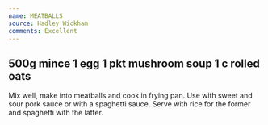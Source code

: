 ```yaml
---
name: MEATBALLS
source: Hadley Wickham
comments: Excellent
---
```

500g mince
1 egg
1 pkt mushroom soup
1 c rolled oats
---
Mix well, make into meatballs and cook in frying pan.  Use with sweet and sour pork sauce or with a spaghetti sauce.  Serve with rice for the former and spaghetti with the latter.

